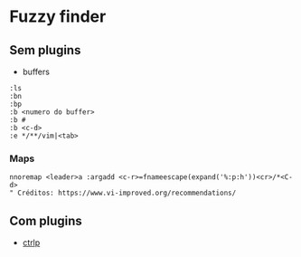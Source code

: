 # Fuzzy finder
## Sem plugins
- buffers
```vim
:ls
:bn
:bp
:b <numero do buffer>
:b #
:b <c-d>
:e */**/vim|<tab>
```

### Maps
```vim
nnoremap <leader>a :argadd <c-r>=fnameescape(expand('%:p:h'))<cr>/*<C-d>
" Créditos: https://www.vi-improved.org/recommendations/
```

## Com plugins
- [ctrlp](https://github.com/ctrlpvim/ctrlp.vim)
